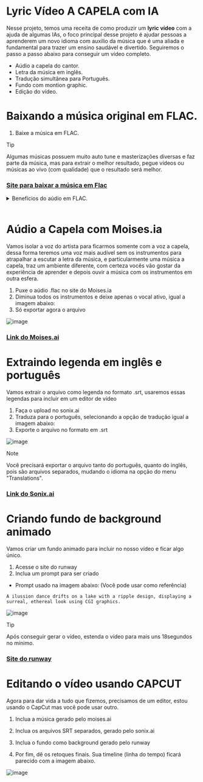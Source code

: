 # Lyric Vídeo A CAPELA com IA

Nesse projeto, temos uma receita de como produzir um **lyric vídeo** com a ajuda de algumas IAs, o foco principal desse projeto é ajudar pessoas a aprenderem um novo idioma com auxilio da música que é uma aliada e fundamental para trazer um ensino saudável e divertido. Seguiremos o passo a passo abaixo para conseguir um vídeo completo.

 - Aúdio a capela do cantor.
 - Letra da música em inglês.
 - Tradução simultânea para Português.
 - Fundo com montion graphic.
 - Edição do vídeo.




 # Baixando a música original em FLAC.

1. Baixe a música em FLAC.

> [!TIP]
> Algumas músicas possuem muito auto tune e masterizações diversas e faz parte da música, mas para extrair o melhor resultado, pegue vídeos ou músicas ao vivo (com qualidade) que o resultado será melhor.



### [Site para baixar a música em Flac](https://4kdownload.to/ptaY/youtube-to-flac)



<details>
  <summary>Benefícios do aúdio em FLAC.</summary>
    <p>
        A FLAC tem sido bem recebida pelo negócio da música como uma solução econômica para fornecer música com qualidade de CD ou superior, e faltam-lhe os problemas de áudio que afligem os MP3s. O FLAC é sem perdas e se assemelha aos arquivos ZIP porque produz o mesmo som quando descompactado. Até recentemente, a única opção para obter arquivos "sem perdas" era através dos formatos de CD não comprimido CDA ou WAV, nenhum dos quais é tão eficiente em termos de espaço quanto o FLAC.Os arquivos FLAC são até seis vezes maiores que os arquivos MP3, mas são metade do tamanho de um CD e podem proporcionar a mesma melhoria de qualidade de áudio. Além disso, o FLAC não está limitado a 16 bits (qualidade de CD), e você pode adquirir arquivos de até 24 bits/192kHz para um possível ganho de desempenho. Enquanto as conseqüências de uma qualidade melhor do que a do CD são discutidas a quente, Pono e outras empresas colocaram seus nomes em suas vantagens.
    </p>
    <p>
    A FLAC está aqui para ficar, independentemente de você usar arquivos de qualidade 16 bits ou 24 bits. De acordo com especialistas como Malcolm Hawksford, professor de psicoacústica da Universidade de Essex, a FLAC ainda é viável apesar da concorrência de formatos proprietários, como MQA e DSD.
    </p>
<p>
    O FLAC é um formato futuro para áudio de alta qualidade. É benéfico para a transferência de dados pela Internet, uma vez que muitas vezes diminui o tempo de download. Parece duvidoso que grandes avanços serão feitos para compressão sem perdas, "Hawksford postado no blog da Society of Sound de Bowers & Wilkins.
    </p>
<p>
    Os discos ainda são amplamente utilizados, mas logo serão substituídos pela facilidade de arquivos completamente digitais, tais como arquivos streaming ou de software salvos em sua rede ou na nuvem. Como formato, o FLAC provavelmente nunca será tão popular como os CDs e DVDs foram durante seus dias, mas se tornou rapidamente o arquivo de escolha entre os audiófilos.
    </p>

</details>
​	

# Aúdio a Capela com Moises.ia

Vamos isolar a voz do artista para ficarmos somente com a voz a capela, dessa forma teremos uma voz mais audível sem os instrumentos para atrapalhar a escutar a letra da música, e particularmente uma música a capela, traz um ambiente diferente, com certeza vocês vão gostar da experiência de aprender e depois ouvir a música com os instrumentos em outra esfera.

1. Puxe o aúdio .flac no site do Moises.ia
2. Diminua todos os instrumentos e deixe apenas o vocal ativo, igual a imagem abaixo:
3. Só exportar agora o arquivo

![image](https://github.com/Clebio2030/BootCamp_Nexa_Dio_IA/assets/134241152/0a81bc19-50a6-4524-825c-8222b5d8b658)


### [Link do Moises.ai](studio.moises.ai)



# Extraindo legenda em inglês e português

Vamos extrair o arquivo como legenda no formato .srt, usaremos essas legendas para incluir em um editor de vídeo

1. Faça o upload no sonix.ai
2. Traduza para o português, selecionando a opção de tradução igual a imagem abaixo:
3. Exporte o arquivo no formato em .srt

![image](https://github.com/Clebio2030/BootCamp_Nexa_Dio_IA/assets/134241152/a3d93e58-ace9-46ea-8984-836137a01c4d)

	

> [!NOTE]
>
> Você precisará exportar o arquivo tanto do português, quanto do inglês, pois são arquivos separados, mudando o idioma na opção do menu "Translations".



### [Link do Sonix.ai](https://my.sonix.ai/)



# Criando fundo de background animado

Vamos criar um fundo animado para incluir no nosso vídeo e ficar algo único.

1. Acesse o site do runway
2. Inclua um prompt para ser criado

- Prompt usado na imagem abaixo: (Você pode usar como referência)

```
A ilussion dance drifts on a lake with a ripple design, displaying a surreal, ethereal look using CGI graphics.
```

![image](https://github.com/Clebio2030/BootCamp_Nexa_Dio_IA/assets/134241152/b34a62de-21ad-4a15-8b2c-dff5b3b02095)



> [!TIP]
>
> Após conseguir gerar o vídeo, estenda o vídeo para mais uns 18segundos no mínimo.



### [Site do runway](https://app.runwayml.com/video-tools)



# Editando o vídeo usando CAPCUT

Agora para dar vida a tudo que fizemos, precisamos de um editor, estou usando o CapCut mas você pode usar outro.

1. Inclua a música gerado pelo moises.ai

2. Inclua os arquivos SRT separados, gerado pelo sonix.ai

3. Inclua o fundo como background gerado pelo runway

4. Por fim, dê os retoques finais. Sua timeline (linha do tempo) ficará parecido com a imagem abaixo.


![image](https://github.com/Clebio2030/BootCamp_Nexa_Dio_IA/assets/134241152/f51365e0-42e6-49b2-a2d1-59ad51905a42)



